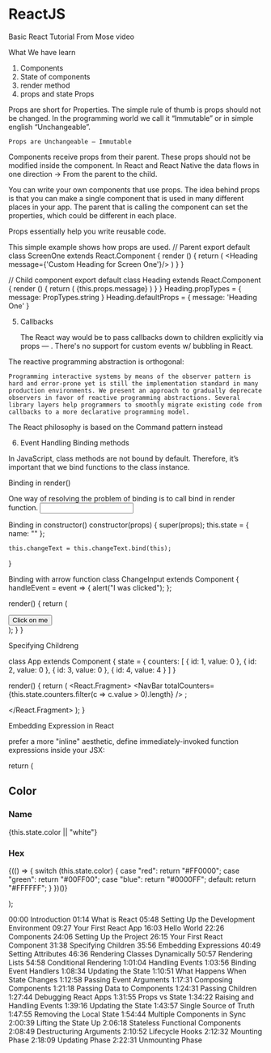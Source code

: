 # ReactJS
Basic React Tutorial From Mose video


What We have learn 
1. Components
2. State of components
3. render method 
4. props and state 
Props

Props are short for Properties. The simple rule of thumb is props should not be changed. In the programming world we call it “Immutable” or in simple english “Unchangeable”.

    Props are Unchangeable — Immutable

Components receive props from their parent. These props should not be modified inside the component. In React and React Native the data flows in one direction -> From the parent to the child.

You can write your own components that use props. The idea behind props is that you can make a single component that is used in many different places in your app. The parent that is calling the component can set the properties, which could be different in each place.

Props essentially help you write reusable code.

This simple example shows how props are used.
// Parent 
export default class ScreenOne extends React.Component {
  render () {
    return (
     <View>
     	 <Heading message={'Custom Heading for Screen One'}/>
     </View>
    )
  }
}

// Child component
export default class Heading extends React.Component {
  render () {
    return (
      <View>
        <Text>{this.props.message}</Text>
      </View>
    )
  }
}
Heading.propTypes = {
  message: PropTypes.string
}
Heading.defaultProps = {
  message: 'Heading One'
}

5. Callbacks



    The React way would be to pass callbacks down to children explicitly via props — . There's no support for custom events w/ bubbling in React.

The reactive programming abstraction is orthogonal:

    Programming interactive systems by means of the observer pattern is hard and error-prone yet is still the implementation standard in many production environments. We present an approach to gradually deprecate observers in favor of reactive programming abstractions. Several library layers help programmers to smoothly migrate existing code from callbacks to a more declarative programming model.

The React philosophy is based on the Command pattern instead

6. Event Handling 
Binding methods

In JavaScript, class methods are not bound by default. Therefore, it’s important that we bind functions to the class instance.

Binding in render()

One way of resolving the problem of binding is to call bind in render function.
<input type="text" id="name" onChange={this.changeText.bind(this)} />

Binding in constructor()
constructor(props) {
    super(props);
    this.state = {
      name: ""
    };

    this.changeText = this.changeText.bind(this);
  }
  
  Binding with arrow function
  class ChangeInput extends Component {
  handleEvent = event => {
    alert("I was clicked");
  };

  render() {
    return (
      <div>
        <button onClick={this.handleEvent}>Click on me</button>
      </div>
    );
  }
}

Specifying Childreng

class App extends Component {
  state = {
    counters: [
      { id: 1, value: 0 },
      { id: 2, value: 0 },
      { id: 3, value: 0 },
      { id: 4, value: 4 }
    ]
  }
  
  render() {
    return (
      <React.Fragment>
        <NavBar
          totalCounters={this.state.counters.filter(c => c.value > 0).length}
        />
        ;
        <main className="container">
          <Counters
            counters={this.state.counters}
            onReset={this.handleReset}
            onIncrement={this.handleIncrement}
            onDelete={this.handleDelete}
          />
        </main>
      </React.Fragment>
    );
  }
  
  Embedding Expression in React 
  
  prefer a more "inline" aesthetic, define immediately-invoked function expressions inside your JSX:

return (
  <section>
    <h1>Color</h1>
    <h3>Name</h3>
    <p>{this.state.color || "white"}</p>
    <h3>Hex</h3>
    <p>
      {(() => {
        switch (this.state.color) {
          case "red":   return "#FF0000";
          case "green": return "#00FF00";
          case "blue":  return "#0000FF";
          default:      return "#FFFFFF";
        }
      })()}
    </p>
  </section>
);

00:00 Introduction
01:14 What is React
05:48 Setting Up the Development Environment 
09:27 Your First React App 
16:03 Hello World 
22:26 Components 
24:06 Setting Up the Project 
26:15 Your First React Component 
31:38 Specifying Children 
35:56 Embedding Expressions 
40:49 Setting Attributes
46:36 Rendering Classes Dynamically
50:57 Rendering Lists 
54:58 Conditional Rendering 
1:01:04 Handling Events 
1:03:56 Binding Event Handlers
1:08:34 Updating the State 
1:10:51 What Happens When State Changes
1:12:58 Passing Event Arguments
1:17:31 Composing Components 
1:21:18 Passing Data to Components 
1:24:31 Passing Children 
1:27:44 Debugging React Apps 
1:31:55 Props vs State 
1:34:22 Raising and Handling Events
1:39:16 Updating the State 
1:43:57 Single Source of Truth
1:47:55 Removing the Local State
1:54:44 Multiple Components in Sync 
2:00:39 Lifting the State Up 
2:06:18 Stateless Functional Components 
2:08:49 Destructuring Arguments 
2:10:52 Lifecycle Hooks 
2:12:32 Mounting Phase 
2:18:09 Updating Phase 
2:22:31 Unmounting Phase


